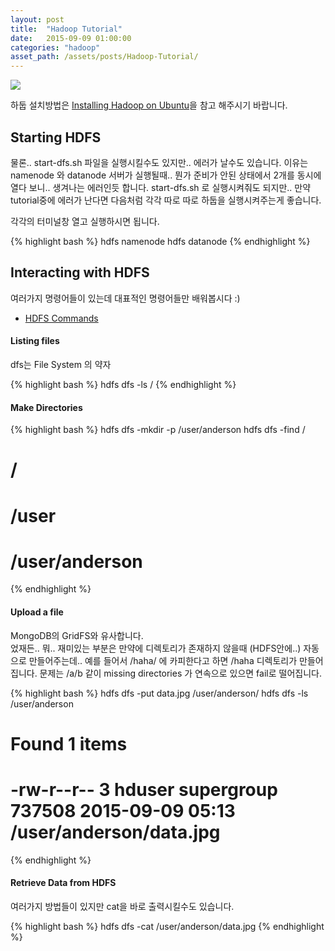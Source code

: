 ```yaml
---
layout: post
title:  "Hadoop Tutorial"
date:   2015-09-09 01:00:00
categories: "hadoop"
asset_path: /assets/posts/Hadoop-Tutorial/
---
```

<div>
    <img src="{{ page.asset_path }}server.jpg" class="img-responsive img-rounded">
</div>

하둡 설치방법은 [Installing Hadoop on Ubuntu][installing-hadoop]을 참고 해주시기 바랍니다.

[installing-hadoop]: /hadoop/2015/09/08/Installing-Hadoop/

## Starting HDFS

물론.. start-dfs.sh 파일을 실행시킬수도 있지만.. 에러가 날수도 있습니다.
이유는 namenode 와 datanode 서버가 실행될때.. 뭔가 준비가 안된 상태에서 2개를 동시에 열다 보니.. 생겨나는 에러인듯 합니다.
start-dfs.sh 로 실행시켜줘도 되지만.. 만약 tutorial중에 에러가 난다면 다음처럼 각각 따로 따로 하둡을 실행시켜주는게 좋습니다.

각각의 터미널창 열고 실행하시면 됩니다.

{% highlight bash %}
hdfs namenode
hdfs datanode
{% endhighlight %}

## Interacting with HDFS 

여러가지 명령어들이 있는데 대표적인 명령어들만 배워봅시다 :)

* [HDFS Commands][hdfs-commands]

#### Listing files 

dfs는 File System 의 약자

{% highlight bash %}
hdfs dfs -ls /
{% endhighlight %}

#### Make Directories

{% highlight bash %}
hdfs dfs -mkdir -p /user/anderson
hdfs dfs -find /
# /
# /user
# /user/anderson
{% endhighlight %}


#### Upload a file

MongoDB의 GridFS와 유사합니다.<br>
었재든.. 뭐.. 재미있는 부분은 만약에 디렉토리가 존재하지 않을때 (HDFS안에..) 자동으로 만들어주는데..
예를 들어서 /haha/ 에 카피한다고 하면 /haha 디렉토리가 만들어집니다.
문제는 /a/b 같이 missing directories 가 연속으로 있으면 fail로 떨어집니다.

{% highlight bash %}
hdfs dfs -put data.jpg  /user/anderson/
hdfs dfs -ls /user/anderson
# Found 1 items
# -rw-r--r--   3 hduser supergroup  737508 2015-09-09 05:13 /user/anderson/data.jpg
{% endhighlight %}

#### Retrieve Data from HDFS

여러가지 방법들이 있지만 cat을 바로 출력시킬수도 있습니다.

{% highlight bash %}
hdfs dfs -cat /user/anderson/data.jpg
{% endhighlight %}







[hdfs-commands]: http://hadoop.apache.org/docs/current/hadoop-project-dist/hadoop-hdfs/HDFSCommands.html